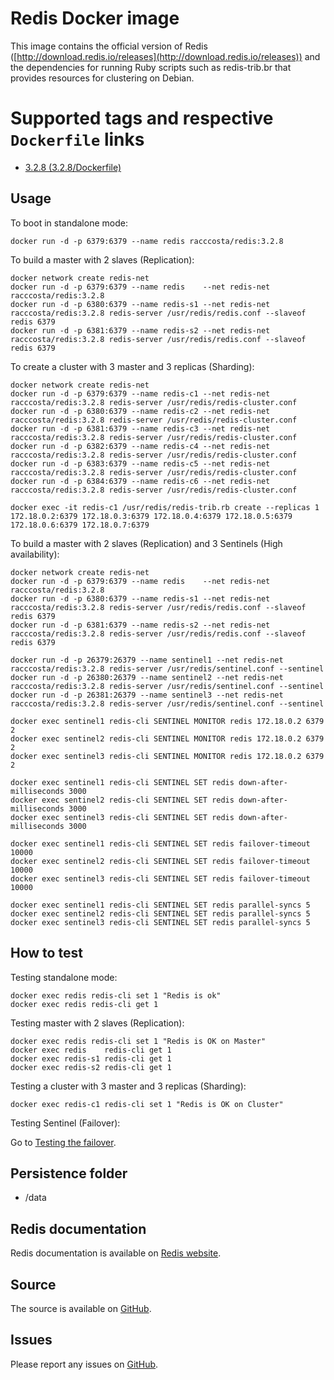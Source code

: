 # Redis Docker image

This image contains the official version of Redis ([http://download.redis.io/releases](http://download.redis.io/releases)) and the dependencies for running Ruby scripts such as redis-trib.br that provides resources for clustering on Debian.


# Supported tags and respective `Dockerfile` links

-	[3.2.8 (3.2.8/Dockerfile)](https://github.com/racc-costa/dockerfiles/blob/master/redis/Dockerfile)

## Usage


To boot in standalone mode:

	docker run -d -p 6379:6379 --name redis racccosta/redis:3.2.8
	

To build a master with 2 slaves (Replication):

	docker network create redis-net
	docker run -d -p 6379:6379 --name redis    --net redis-net racccosta/redis:3.2.8
	docker run -d -p 6380:6379 --name redis-s1 --net redis-net racccosta/redis:3.2.8 redis-server /usr/redis/redis.conf --slaveof redis 6379
	docker run -d -p 6381:6379 --name redis-s2 --net redis-net racccosta/redis:3.2.8 redis-server /usr/redis/redis.conf --slaveof redis 6379


To create a cluster with 3 master and 3 replicas (Sharding):

	docker network create redis-net
	docker run -d -p 6379:6379 --name redis-c1 --net redis-net racccosta/redis:3.2.8 redis-server /usr/redis/redis-cluster.conf
	docker run -d -p 6380:6379 --name redis-c2 --net redis-net racccosta/redis:3.2.8 redis-server /usr/redis/redis-cluster.conf
	docker run -d -p 6381:6379 --name redis-c3 --net redis-net racccosta/redis:3.2.8 redis-server /usr/redis/redis-cluster.conf
	docker run -d -p 6382:6379 --name redis-c4 --net redis-net racccosta/redis:3.2.8 redis-server /usr/redis/redis-cluster.conf
	docker run -d -p 6383:6379 --name redis-c5 --net redis-net racccosta/redis:3.2.8 redis-server /usr/redis/redis-cluster.conf
	docker run -d -p 6384:6379 --name redis-c6 --net redis-net racccosta/redis:3.2.8 redis-server /usr/redis/redis-cluster.conf
	
	docker exec -it redis-c1 /usr/redis/redis-trib.rb create --replicas 1 172.18.0.2:6379 172.18.0.3:6379 172.18.0.4:6379 172.18.0.5:6379 172.18.0.6:6379 172.18.0.7:6379


To build a master with 2 slaves (Replication) and 3 Sentinels (High availability):

	docker network create redis-net
	docker run -d -p 6379:6379 --name redis    --net redis-net racccosta/redis:3.2.8
	docker run -d -p 6380:6379 --name redis-s1 --net redis-net racccosta/redis:3.2.8 redis-server /usr/redis/redis.conf --slaveof redis 6379
	docker run -d -p 6381:6379 --name redis-s2 --net redis-net racccosta/redis:3.2.8 redis-server /usr/redis/redis.conf --slaveof redis 6379

	docker run -d -p 26379:26379 --name sentinel1 --net redis-net racccosta/redis:3.2.8 redis-server /usr/redis/sentinel.conf --sentinel
	docker run -d -p 26380:26379 --name sentinel2 --net redis-net racccosta/redis:3.2.8 redis-server /usr/redis/sentinel.conf --sentinel
	docker run -d -p 26381:26379 --name sentinel3 --net redis-net racccosta/redis:3.2.8 redis-server /usr/redis/sentinel.conf --sentinel
	
	docker exec sentinel1 redis-cli SENTINEL MONITOR redis 172.18.0.2 6379 2 
	docker exec sentinel2 redis-cli SENTINEL MONITOR redis 172.18.0.2 6379 2 
	docker exec sentinel3 redis-cli SENTINEL MONITOR redis 172.18.0.2 6379 2 
	
	docker exec sentinel1 redis-cli SENTINEL SET redis down-after-milliseconds 3000
	docker exec sentinel2 redis-cli SENTINEL SET redis down-after-milliseconds 3000
	docker exec sentinel3 redis-cli SENTINEL SET redis down-after-milliseconds 3000
	
	docker exec sentinel1 redis-cli SENTINEL SET redis failover-timeout 10000
	docker exec sentinel2 redis-cli SENTINEL SET redis failover-timeout 10000
	docker exec sentinel3 redis-cli SENTINEL SET redis failover-timeout 10000
	
	docker exec sentinel1 redis-cli SENTINEL SET redis parallel-syncs 5
	docker exec sentinel2 redis-cli SENTINEL SET redis parallel-syncs 5
	docker exec sentinel3 redis-cli SENTINEL SET redis parallel-syncs 5
	

## How to test


Testing standalone mode:

	docker exec redis redis-cli set 1 "Redis is ok"
	docker exec redis redis-cli get 1


Testing  master with 2 slaves (Replication):

	docker exec redis redis-cli set 1 "Redis is OK on Master"
	docker exec redis    redis-cli get 1
	docker exec redis-s1 redis-cli get 1
	docker exec redis-s2 redis-cli get 1


Testing a cluster with 3 master and 3 replicas (Sharding):

	docker exec redis-c1 redis-cli set 1 "Redis is OK on Cluster"


Testing Sentinel (Failover):

Go to [Testing the failover](https://github.com/racc-costa/dockerfiles/tree/master/redis).


## Persistence folder	
-	/data


## Redis documentation
Redis documentation is available on [Redis website](https://redis.io).


## Source

The source is available on [GitHub](https://github.com/racc-costa/dockerfiles/tree/master/redis).


## Issues

Please report any issues on [GitHub](https://github.com/racc-costa/dockerfiles/issues).
